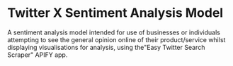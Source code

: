 # Twitter X Sentiment Analysis Model
 A sentiment analysis model intended for use of businesses or individuals attempting to see the general opinion online of their product/service whilst displaying visualisations for analysis, using the"Easy Twitter Search Scraper" APIFY app.
